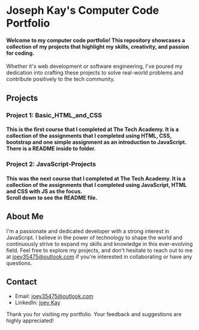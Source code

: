 # Joseph Kay's Computer Code Portfolio

#### Welcome to my computer code portfolio! This repository showcases a collection of my projects that highlight my skills, creativity, and passion for coding. 
Whether it's web development or software engineering, I've poured my dedication into crafting these projects to solve real-world problems and contribute positively to the tech community.

## Projects

### Project 1: Basic_HTML_and_CSS

#### This is the first course that I completed at The Tech Academy. It is a collection of the assignments that I completed using HTML, CSS, bootstrap and one simple assignment as an introduction to JavaScript.<br>There is a README inside to folder.

### Project 2: JavaScript-Projects

#### This was the next course that I completed at The Tech Academy. It is a collection of the assignments that I completed using JavaScript, HTML and CSS with JS as the focus.<br>Scroll down to see the README file.

## About Me

I'm a passionate and dedicated developer with a strong interest in JavaScript. I believe in the power of technology to shape the world and continuously strive to expand my skills and knowledge in this ever-evolving field. Feel free to explore my projects, and don't hesitate to reach out to me at joey35475@outlook.com if you're interested in collaborating or have any questions.

## Contact

- Email: joey35475@outlook.com
- LinkedIn: [joey Kay](https://www.linkedin.com/in/joey-kay-41322927b/)

Thank you for visiting my portfolio. Your feedback and suggestions are highly appreciated!






